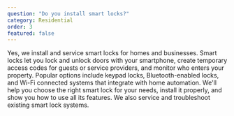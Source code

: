```yaml
---
question: "Do you install smart locks?"
category: Residential
order: 3
featured: false
---
```


Yes, we install and service smart locks for homes and businesses. Smart locks let you lock and unlock doors with your smartphone, create temporary access codes for guests or service providers, and monitor who enters your property. Popular options include keypad locks, Bluetooth-enabled locks, and Wi-Fi connected systems that integrate with home automation. We'll help you choose the right smart lock for your needs, install it properly, and show you how to use all its features. We also service and troubleshoot existing smart lock systems.
